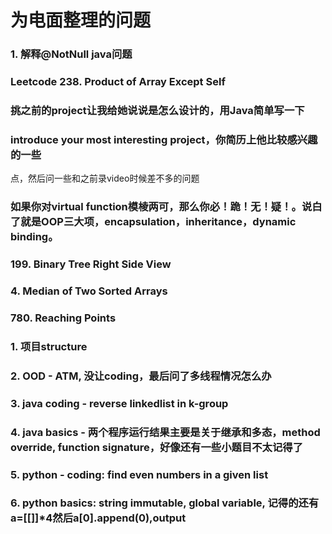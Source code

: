 为电面整理的问题
===
### 1. 解释@NotNull java问题  

### Leetcode 238. Product of Array Except Self  


### 挑之前的project让我给她说说是怎么设计的，用Java简单写一下

### introduce your most interesting project，你简历上他比较感兴趣的一些
点，然后问一些和之前录video时候差不多的问题

### 如果你对virtual function模棱两可，那么你必！跪！无！疑！。说白了就是OOP三大项，encapsulation，inheritance，dynamic binding。  

### 199. Binary Tree Right Side View

### 4. Median of Two Sorted Arrays
### 780. Reaching Points

### 1. 项目structure
### 2. OOD - ATM, 没让coding，最后问了多线程情况怎么办
### 3. java coding - reverse linkedlist in k-group
### 4. java basics - 两个程序运行结果主要是关于继承和多态，method override, function signature，好像还有一些小题目不太记得了
### 5. python - coding: find even numbers in a given list
### 6. python basics: string immutable, global variable, 记得的还有a=[[]]*4然后a[0].append(0),output

